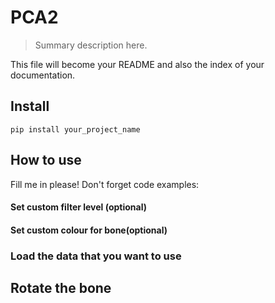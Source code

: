 # PCA2 
> Summary description here.


This file will become your README and also the index of your documentation.

## Install

`pip install your_project_name`

## How to use

Fill me in please! Don't forget code examples:

#### Set custom filter level (optional)

#### Set custom colour for bone(optional)

### Load the data that you want to use

## Rotate the bone
